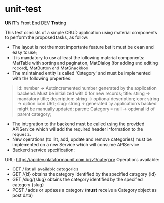 # unit-test
**UNIT**'s Front End DEV **Test**ing

This test consists of a simple CRUD application using material components to perform the proposed tasks, as follow:


* The layout is not the most importante feature but it must be clean and easy to use;
* It is mandatory to use at least the following material components: MatTable with sorting and pagination, MatDialog (for adding and editing record), MatButton and MatSnackbox
* The maintained entity is called 'Category' and must be implemented with the following properties:
>  id: number -> Autoincremented number generated by the application backend. Must be initialized with 0 for new records;
>  title: string -> mandatory title;
>  description: string -> optional description;
>  icon: string -> option icon URL;
>  slug: string -> generated by application's backed might be manually updated;
>  parent: Category = null -> optional id of parent category;
* The integration to the backend must be called using the provided APIService which will add the required header information to the requests.
* New operations (to list, add, update and remove categories) must be implemented on a new Service which will consume APIService
* Backend service specification:

URL: https://apidev.plataformaunit.com.br/v1/category
Operations available:
* GET / list all available categories
* GET /{id} obtains the category identified by the specified category {id}
* GET /slug/{slug} obtains the category identified by the specified category {slug}
* POST / adds or updates a category (**must** receive a Category object as post data)

